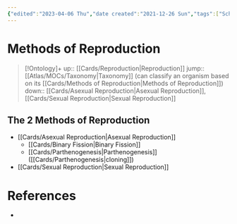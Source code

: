 ```yaml
---
{"edited":"2023-04-06 Thu","date created":"2021-12-26 Sun","tags":["School","on/genetics"],"dg-publish":true,"permalink":"/cards/methods-of-reproduction/","dgPassFrontmatter":true}
---
```


# Methods of Reproduction

> [!Ontology]+
> up:: [[Cards/Reproduction\|Reproduction]]
> jump:: [[Atlas/MOCs/Taxonomy\|Taxonomy]] (can classify an organism based on its [[Cards/Methods of Reproduction\|Methods of Reproduction]])
> down:: [[Cards/Asexual Reproduction\|Asexual Reproduction]], [[Cards/Sexual Reproduction\|Sexual Reproduction]]

## The 2 Methods of Reproduction

- [[Cards/Asexual Reproduction\|Asexual Reproduction]]
	- [[Cards/Binary Fission\|Binary Fission]]
	- [[Cards/Parthenogenesis\|Parthenogenesis]] ([[Cards/Parthenogenesis\|cloning]])
- [[Cards/Sexual Reproduction\|Sexual Reproduction]]

# References

- 
